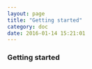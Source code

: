 ```yaml
---
layout: page
title: "Getting started"
category: doc
date: 2016-01-14 15:21:01
---
```


### Getting started
